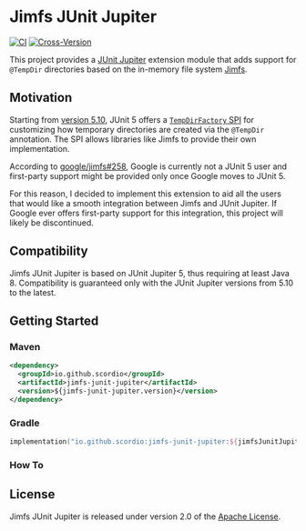 # Jimfs JUnit Jupiter

[![CI](https://github.com/scordio/jimfs-junit-jupiter/actions/workflows/main.yml/badge.svg?branch=main)](https://github.com/scordio/jimfs-junit-jupiter/actions/workflows/main.yml?query=branch%3Amain)
[![Cross-Version](https://github.com/scordio/jimfs-junit-jupiter/actions/workflows/cross-version.yml/badge.svg?branch=main)](https://github.com/scordio/jimfs-junit-jupiter/actions/workflows/cross-version.yml?query=branch%3Amain)

This project provides a [JUnit Jupiter][] extension module that adds support for `@TempDir` directories based on the in-memory file system [Jimfs][].

## Motivation

Starting from [version 5.10](https://junit.org/junit5/docs/5.10.0/release-notes/index.html#release-notes), JUnit 5 offers a [`TempDirFactory` SPI](https://junit.org/junit5/docs/5.10.0/user-guide/#writing-tests-built-in-extensions-TempDirectory) for customizing how temporary directories are created via the `@TempDir` annotation.
The SPI allows libraries like Jimfs to provide their own implementation.

According to [google/jimfs#258](https://github.com/google/jimfs/issues/258), Google is currently not a JUnit 5 user and first-party support might be provided only once Google moves to JUnit 5.

For this reason, I decided to implement this extension to aid all the users that would like a smooth integration between Jimfs and JUnit Jupiter.
If Google ever offers first-party support for this integration, this project will likely be discontinued.

## Compatibility

Jimfs JUnit Jupiter is based on JUnit Jupiter 5, thus requiring at least Java 8.
Compatibility is guaranteed only with the JUnit Jupiter versions from 5.10 to the latest.

## Getting Started

### Maven

```xml
<dependency>
  <groupId>io.github.scordio</groupId>
  <artifactId>jimfs-junit-jupiter</artifactId>
  <version>${jimfs-junit-jupiter.version}</version>
</dependency>
```

### Gradle

```kotlin
implementation("io.github.scordio:jimfs-junit-jupiter:${jimfsJunitJupiterVersion}")
```

### How To

## License

Jimfs JUnit Jupiter is released under version 2.0 of the [Apache License][].

[Apache License]: https://www.apache.org/licenses/LICENSE-2.0
[Jimfs]: https://github.com/google/jimfs
[JUnit Jupiter]: https://github.com/junit-team/junit5
